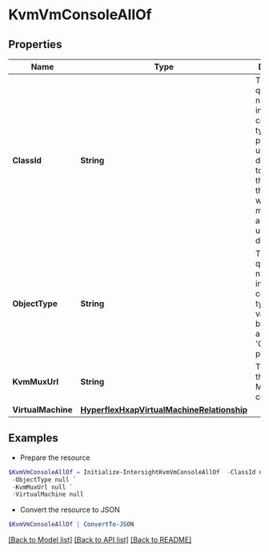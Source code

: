 # KvmVmConsoleAllOf
## Properties

Name | Type | Description | Notes
------------ | ------------- | ------------- | -------------
**ClassId** | **String** | The fully-qualified name of the instantiated, concrete type. This property is used as a discriminator to identify the type of the payload when marshaling and unmarshaling data. | [default to "kvm.VmConsole"]
**ObjectType** | **String** | The fully-qualified name of the instantiated, concrete type. The value should be the same as the &#39;ClassId&#39; property. | [default to "kvm.VmConsole"]
**KvmMuxUrl** | **String** | The URL of the KVM MUX to connect to. | [optional] [readonly] 
**VirtualMachine** | [**HyperflexHxapVirtualMachineRelationship**](HyperflexHxapVirtualMachineRelationship.md) |  | [optional] 

## Examples

- Prepare the resource
```powershell
$KvmVmConsoleAllOf = Initialize-IntersightKvmVmConsoleAllOf  -ClassId null `
 -ObjectType null `
 -KvmMuxUrl null `
 -VirtualMachine null
```

- Convert the resource to JSON
```powershell
$KvmVmConsoleAllOf | ConvertTo-JSON
```

[[Back to Model list]](../README.md#documentation-for-models) [[Back to API list]](../README.md#documentation-for-api-endpoints) [[Back to README]](../README.md)

